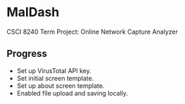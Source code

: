 # MalDash
CSCI 8240 Term Project: Online Network Capture Analyzer

## Progress

- Set up VirusTotal API key.
- Set initial screen template.
- Set up about screen template.
- Enabled file upload and saving locally.
